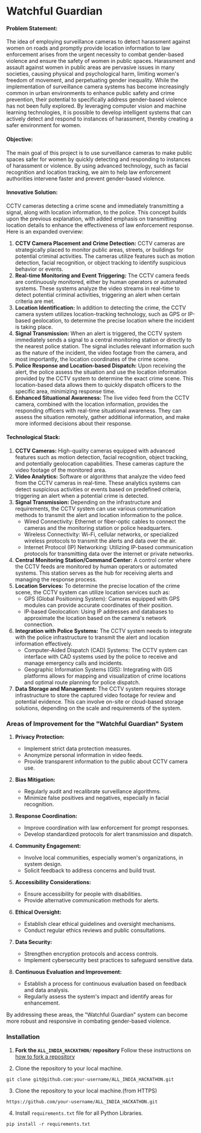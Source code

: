 # Watchful Guardian

#### Problem Statement:

The idea of employing surveillance cameras to detect harassment against women on roads and promptly provide location information to law enforcement arises from the urgent necessity to combat gender-based violence and ensure the safety of women in public spaces. Harassment and assault against women in public areas are pervasive issues in many societies, causing physical and psychological harm, limiting women's freedom of movement, and perpetuating gender inequality. While the implementation of surveillance camera systems has become increasingly common in urban environments to enhance public safety and crime prevention, their potential to specifically address gender-based violence has not been fully explored. By leveraging computer vision and machine learning technologies, it is possible to develop intelligent systems that can actively detect and respond to instances of harassment, thereby creating a safer environment for women.

#### Objective:
The main goal of this project is to use surveillance cameras to make public spaces safer for women by quickly detecting and responding to instances of harassment or violence. By using advanced technology, such as facial recognition and location tracking, we aim to help law enforcement authorities intervene faster and prevent gender-based violence.

#### Innovative Solution:

CCTV cameras detecting a crime scene and immediately transmitting a signal, along with location information, to the police. This concept builds upon the previous explanation, with added emphasis on transmitting location details to enhance the effectiveness of law enforcement response. Here is an expanded overview:
1. **CCTV Camera Placement and Crime Detection:** CCTV cameras are strategically placed to monitor public areas, streets, or buildings for potential criminal activities. The cameras utilize features such as motion detection, facial recognition, or object tracking to identify suspicious behavior or events.
2. **Real-time Monitoring and Event Triggering:** The CCTV camera feeds are continuously monitored, either by human operators or automated systems. These systems analyze the video streams in real-time to detect potential criminal activities, triggering an alert when certain criteria are met.
3. **Location Identification:** In addition to detecting the crime, the CCTV camera system utilizes location-tracking technology, such as GPS or IP-based geolocation, to determine the precise location where the incident is taking place.
4. **Signal Transmission:** When an alert is triggered, the CCTV system immediately sends a signal to a central monitoring station or directly to the nearest police station. The signal includes relevant information such as the nature of the incident, the video footage from the camera, and most importantly, the location coordinates of the crime scene.
5. **Police Response and Location-based Dispatch:** Upon receiving the alert, the police assess the situation and use the location information provided by the CCTV system to determine the exact crime scene. This location-based data allows them to quickly dispatch officers to the specific area, minimizing response time.
6. **Enhanced Situational Awareness:** The live video feed from the CCTV camera, combined with the location information, provides the responding officers with real-time situational awareness. They can assess the situation remotely, gather additional information, and make more informed decisions about their response.

#### Technological Stack:

1. **CCTV Cameras:** High-quality cameras equipped with advanced features such as motion detection, facial recognition, object tracking, and potentially geolocation capabilities. These cameras capture the video footage of the monitored area.
2. **Video Analytics:** Software or algorithms that analyze the video feed from the CCTV cameras in real-time. These analytics systems can detect suspicious activities or events based on predefined criteria, triggering an alert when a potential crime is detected.
3. **Signal Transmission:** Depending on the infrastructure and requirements, the CCTV system can use various communication methods to transmit the alert and location information to the police.
	- Wired Connectivity: Ethernet or fiber-optic cables to connect the cameras and the monitoring station or police headquarters.
	- Wireless Connectivity: Wi-Fi, cellular networks, or specialized wireless protocols to transmit the alerts and data over the air.
	- Internet Protocol (IP) Networking: Utilizing IP-based communication protocols for transmitting data over the internet or private networks.
4. **Central Monitoring Station/Command Center:** A control center where the CCTV feeds are monitored by human operators or automated systems. This station serves as the hub for receiving alerts and managing the response process.
5. **Location Services:** To determine the precise location of the crime scene, the CCTV system can utilize location services such as:
	- GPS (Global Positioning System): Cameras equipped with GPS modules can provide accurate coordinates of their position.
	- IP-based Geolocation: Using IP addresses and databases to approximate the location based on the camera's network connection.
6. **Integration with Police Systems:** The CCTV system needs to integrate with the police infrastructure to transmit the alert and location information effectively.
	- Computer-Aided Dispatch (CAD) Systems: The CCTV system can interface with CAD systems used by the police to receive and manage emergency calls and incidents.
	- Geographic Information Systems (GIS): Integrating with GIS platforms allows for mapping and visualization of crime locations and optimal route planning for police dispatch.
7. **Data Storage and Management:** The CCTV system requires storage infrastructure to store the captured video footage for review and potential evidence. This can involve on-site or cloud-based storage solutions, depending on the scale and requirements of the system.

### Areas of Improvement for the "Watchful Guardian" System

1. **Privacy Protection:**
   - Implement strict data protection measures.
   - Anonymize personal information in video feeds.
   - Provide transparent information to the public about CCTV camera use.

2. **Bias Mitigation:**
   - Regularly audit and recalibrate surveillance algorithms.
   - Minimize false positives and negatives, especially in facial recognition.

3. **Response Coordination:**
   - Improve coordination with law enforcement for prompt responses.
   - Develop standardized protocols for alert transmission and dispatch.

4. **Community Engagement:**
   - Involve local communities, especially women's organizations, in system design.
   - Solicit feedback to address concerns and build trust.

5. **Accessibility Considerations:**
   - Ensure accessibility for people with disabilities.
   - Provide alternative communication methods for alerts.

6. **Ethical Oversight:**
   - Establish clear ethical guidelines and oversight mechanisms.
   - Conduct regular ethics reviews and public consultations.

7. **Data Security:**
   - Strengthen encryption protocols and access controls.
   - Implement cybersecurity best practices to safeguard sensitive data.

8. **Continuous Evaluation and Improvement:**
   - Establish a process for continuous evaluation based on feedback and data analysis.
   - Regularly assess the system's impact and identify areas for enhancement.

By addressing these areas, the "Watchful Guardian" system can become more robust and responsive in combating gender-based violence.

 ### Installation

1. **Fork the `ALL_INDIA_HACKATHON/` repository** 
   Follow these instructions on [how to fork a repository](https://help.github.com/en/articles/fork-a-repo)

2. Clone the repository to your local machine.
```
git clone git@github.com:your-username/ALL_INDIA_HACKATHON.git
```
3. Clone the repository to your local machine.(from HTTPS)
```
https://github.com/your-username/ALL_INDIA_HACKATHON.git
```
4. Install `requirements.txt` file for all Python Libraries.
```
pip install -r requirements.txt
```
